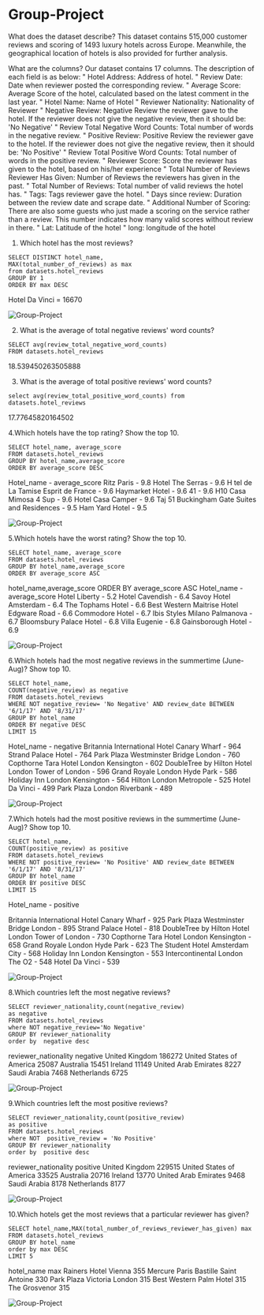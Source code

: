 # Group-Project

What does the dataset describe?
This dataset contains 515,000 customer reviews and scoring of 1493 luxury hotels across Europe. Meanwhile, the geographical location of hotels is also provided for further analysis.

What are the columns?
Our dataset contains 17 columns. The description of each field is as below:
"	Hotel Address: Address of hotel. 
"	Review Date: Date when reviewer posted the corresponding review.
"	Average Score: Average Score of the hotel, calculated based on the latest comment in the last year.
"	Hotel Name: Name of Hotel
"	Reviewer Nationality: Nationality of Reviewer
"	Negative Review: Negative Review the reviewer gave to the hotel. If the reviewer does not give the negative review, then it should be: 'No Negative'
"	Review Total Negative Word Counts: Total number of words in the negative review.
"	Positive Review: Positive Review the reviewer gave to the hotel. If the reviewer does not give the negative review, then it should be: 'No Positive'
"	Review Total Positive Word Counts: Total number of words in the positive review.
"	Reviewer Score: Score the reviewer has given to the hotel, based on his/her experience
"	Total Number of Reviews Reviewer Has Given: Number of Reviews the reviewers has given in the past.
"	Total Number of Reviews: Total number of valid reviews the hotel has.
"	Tags: Tags reviewer gave the hotel.
"	Days since review: Duration between the review date and scrape date.
"	Additional Number of Scoring: There are also some guests who just made a scoring on the service rather than a review. This number indicates how many valid scores without review in there.
"	Lat: Latitude of the hotel
"	 long: longitude of the hotel




1. Which hotel has the most reviews?
```
SELECT DISTINCT hotel_name,
MAX(total_number_of_reviews) as max
from datasets.hotel_reviews 
GROUP BY 1
ORDER BY max DESC
```

Hotel Da Vinci = 16670

![Group-Project](Picture1.jpg)

2. What is the average of total negative reviews' word counts?
```
SELECT avg(review_total_negative_word_counts)
FROM datasets.hotel_reviews
```
18.539450263505888


3. What is the average of total positive reviews' word counts?
```
select avg(review_total_positive_word_counts) from  datasets.hotel_reviews
```
17.77645820164502


4.Which hotels have the top rating? Show the top 10.
```
SELECT hotel_name, average_score
FROM datasets.hotel_reviews 
GROUP BY hotel_name,average_score 
ORDER BY average_score DESC 
```
Hotel_name - average_score
 Ritz Paris - 9.8
 Hotel The Serras - 9.6
 H tel de La Tamise Esprit de France - 9.6
 Haymarket Hotel - 9.6
 41 - 9.6
 H10 Casa Mimosa 4 Sup - 9.6
 Hotel Casa Camper - 9.6
 Taj 51 Buckingham Gate Suites and Residences - 9.5
 Ham Yard Hotel - 9.5

![Group-Project](Picture4.jpg)

5.Which hotels have the worst rating? Show the top 10.
```
SELECT hotel_name, average_score 
FROM datasets.hotel_reviews 
GROUP BY hotel_name,average_score
ORDER BY average_score ASC
```
hotel_name,average_score ORDER BY average_score ASC
Hotel_name - average_score
Hotel Liberty - 5.2
Hotel Cavendish - 6.4
Savoy Hotel Amsterdam - 6.4
The Tophams Hotel - 6.6
Best Western Maitrise Hotel Edgware Road - 6.6
Commodore Hotel - 6.7
Ibis Styles Milano Palmanova - 6.7
Bloomsbury Palace Hotel - 6.8
Villa Eugenie - 6.8
Gainsborough Hotel - 6.9

![Group-Project](Picture5.jpg)

6.Which hotels had the most negative reviews in the summertime (June-Aug)? Show top 10.
```
SELECT hotel_name, 
COUNT(negative_review) as negative 
FROM datasets.hotel_reviews 
WHERE NOT negative_review= 'No Negative' AND review_date BETWEEN '6/1/17' AND '8/31/17'
GROUP BY hotel_name
ORDER BY negative DESC
LIMIT 15
```
Hotel_name - negative
Britannia International Hotel Canary Wharf - 964
Strand Palace Hotel - 764
Park Plaza Westminster Bridge London - 760
Copthorne Tara Hotel London Kensington - 602
DoubleTree by Hilton Hotel London Tower of London - 596
Grand Royale London Hyde Park - 586
Holiday Inn London Kensington - 564
Hilton London Metropole - 525
Hotel Da Vinci - 499
Park Plaza London Riverbank - 489

![Group-Project](Picture6.jpg)

7.Which hotels had the most positive reviews in the summertime (June-Aug)? Show top 10.
```
SELECT hotel_name,
COUNT(positive_review) as positive 
FROM datasets.hotel_reviews 
WHERE NOT positive_review= 'No Positive' AND review_date BETWEEN '6/1/17' AND '8/31/17'
GROUP BY hotel_name
ORDER BY positive DESC
LIMIT 15
```
Hotel_name - positive

Britannia International Hotel Canary Wharf - 925
Park Plaza Westminster Bridge London - 895
Strand Palace Hotel - 818
DoubleTree by Hilton Hotel London Tower of London - 730
Copthorne Tara Hotel London Kensington - 658
Grand Royale London Hyde Park - 623
The Student Hotel Amsterdam City - 568
Holiday Inn London Kensington - 553
Intercontinental London The O2 - 548
Hotel Da Vinci - 539

![Group-Project](Picture7.jpg)

8.Which countries left the most negative reviews?
```
SELECT reviewer_nationality,count(negative_review)
as negative
FROM datasets.hotel_reviews
where NOT negative_review='No Negative'  
GROUP BY reviewer_nationality
order by  negative desc
```
reviewer_nationality
negative
United Kingdom
186272
United States of America
25087
Australia
15451
Ireland
11149
United Arab Emirates
8227
Saudi Arabia
7468
Netherlands
6725
 
![Group-Project](Picture8.jpg)

9.Which countries left the most positive reviews?

```
SELECT reviewer_nationality,count(positive_review)
as positive
FROM datasets.hotel_reviews
where NOT  positive_review = 'No Positive'
GROUP BY reviewer_nationality
order by  positive desc
```
reviewer_nationality
positive
United Kingdom
229515
United States of America
33525
Australia
20716
Ireland
13770
United Arab Emirates
9468
Saudi Arabia
8178
Netherlands
8177

![Group-Project](Picture9.jpg)

10.Which hotels get the most reviews that a particular reviewer has given?
```
SELECT hotel_name,MAX(total_number_of_reviews_reviewer_has_given) max
FROM datasets.hotel_reviews
GROUP BY hotel_name
order by max DESC
LIMIT 5
```
hotel_name
max
Rainers Hotel Vienna
355
Mercure Paris Bastille Saint Antoine
330
Park Plaza Victoria London
315
Best Western Palm Hotel
315
The Grosvenor
315

![Group-Project](Picture10.jpg)

